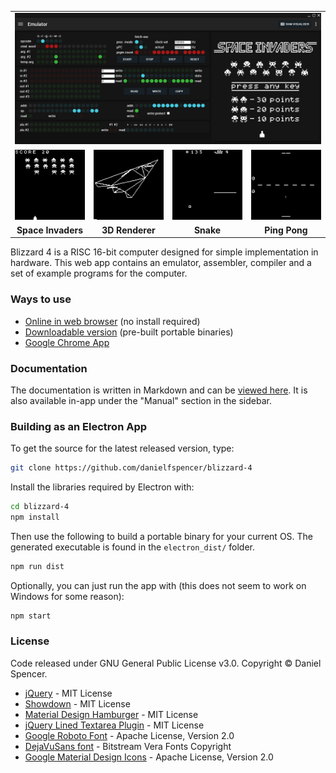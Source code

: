 <table><tr>
  <td colspan="4"><img src="/assets/screenshots/emulator.png?raw=true"></td>
<tr></tr>
  <td width="25%"><img src="/assets/screenshots/space_invaders.gif?raw=true"></td>
  <td width="25%"><img src="/assets/screenshots/3d_render.gif?raw=true"></td>
  <td width="25%"><img src="/assets/screenshots/snake.gif?raw=true"></td>
  <td width="25%"><img src="/assets/screenshots/ping_pong.gif?raw=true"></td>
</tr><tr>
  <td align="center"><b>Space Invaders</b></td>
  <td align="center"><b>3D Renderer</b></td>
  <td align="center"><b>Snake</b></td>
  <td align="center"><b>Ping Pong</b></td>
</tr></table>

Blizzard 4 is a RISC 16-bit computer designed for simple implementation in hardware. This web app contains an emulator, assembler, compiler and a set of example programs for the computer.

### Ways to use
* [Online in web browser](https://danielfspencer.github.io/blizzard-4/) (no install required)
* [Downloadable version](https://github.com/danielfspencer/blizzard-4/releases/latest) (pre-built portable binaries)
* [Google Chrome App](https://chrome.google.com/webstore/detail/blizzard-4/objgfaegobaokaihpdlnaifgkmkbgbaf)

### Documentation
The documentation is written in Markdown and can be [viewed here](/manual/docs/introduction.md). It is also available in-app under the "Manual" section in the sidebar.

### Building as an Electron App
To get the source for the latest released version, type:

```bash
git clone https://github.com/danielfspencer/blizzard-4
```

Install the libraries required by Electron with:
```bash
cd blizzard-4
npm install
```

Then use the following to build a portable binary for your current OS. The generated executable is found in the ```electron_dist/``` folder.

```bash
npm run dist
```

Optionally, you can just run the app with (this does not seem to work on Windows for some reason):

```bash
npm start
```

### License
Code released under GNU General Public License v3.0.
Copyright &copy; Daniel Spencer.
* [jQuery](http://jquery.com/) - MIT License
* [Showdown](https://github.com/showdownjs/showdown) - MIT License
* [Material Design Hamburger](https://github.com/chrisdwheatley/material-design-hamburger) - MIT License
* [jQuery Lined Textarea Plugin](http://alan.blog-city.com/jquerylinedtextarea.htm) - MIT License
* [Google Roboto Font](https://fonts.google.com/specimen/Roboto) - Apache License, Version 2.0
* [DejaVuSans font](https://dejavu-fonts.github.io/) - Bitstream Vera Fonts Copyright
* [Google Material Design Icons](https://github.com/google/material-design-icons) - Apache License, Version 2.0
